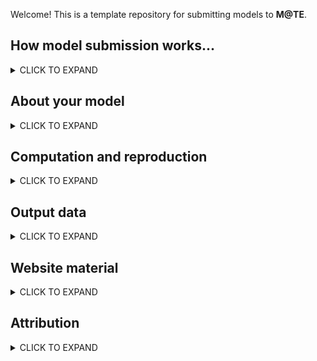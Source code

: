 Welcome! This is a template repository for submitting models to **M@TE**. 

How model submission works...
-----

<details><summary>CLICK TO EXPAND</summary>
<p>


* __fork this template__ and rename using this convention: `creatorname_year_keyword` (e.g. `corcho_2022_collision`)
* populate this document (`Readme.md`) with as much information as you can
* information/files related to __model reproduction__ is recorded in `model_reproduction`
* files to display your model on <https://www.mate.science> are submitted in `website_files`
* submit a pull request to merge this model into M@TE

> **Note**
> The Wiki provides further information on submission. 
> Create a Github Issue if you have problems or questions. 

  
</p>
</details>

About your model
-----

<details><summary>CLICK TO EXPAND</summary>
<p>

**Metadata fields**

Field | Value | Notes
--- | --- | ---
**Title** | _A brief title for your model_ | ...
**Abstract** | _An abstract for your model (preferrably plain language)_ | 
**Keywords** | _keyword 1_ (add more rows) | 
**Field of research (FOR)** | FOR #1 | see <https://vocabs.ardc.edu.au/viewById/316>


**Tags**

- [ ] published study
- [ ] commmunity benchmark
- [ ] reproduction of published model
- [ ] missing data model (needs rebuilding by community)


</p>
</details>


Computation and reproduction
-----

<details><summary>CLICK TO EXPAND</summary>
<p>

**Metadata fields**


The following fields provide information and references for sources and processes that were used to create the dataset and an audit trail for modifications to the original data.  Provide web references, DOIs, Github links, etc. on any of the components that went into the generation of the dataset. Please provide versioning wherever possible or relevant. Examples may include: software packages, programs of work, input datasets.


Field | Value | Notes
--- | --- | ---
software framework | | 
software version |  |
source code link |  | 
 input datasets |  | 
additional notes | E.g., This product was generated by XX method as described by XX et al. (yyyy) <paper doi>. Further details and code for the method are available in the Github/code repository XX....This product is derived from dataset XX (dataset doi or link to details). The method is detailed in .... and uses inputs X (link), Y (link), Z (link) to produce this published product. | ..


**Tags**

- [ ] this submission includes input files
- [ ] this submission includes postprocessing files
- [ ] this submission includes a software container (i.e. docker image or dockerfile)

Please add any addition files relate to computation and reproduction to the `model_reproduction` folder

</p>
</details>




Output data
-----

<details><summary>CLICK TO EXPAND</summary>
<p>


**Tags**

- [ ] we are submitting model output data


> **Note**
> If the above box is ticked, the M@TE team will contact you with details for uploading data. Please fill out the metadata fields below. 
  
**Metadata fields**

Field | Value | Notes
--- | --- | ---
**Dataset format** | File format used for this dataset.
e.g., NetCDF4, CSV, GeoTIFF, etc. | ---
**Local NCI file path** | --- | ---
**DOI (NCI Internal Field)** | --- | ---





**Local NCI file path**
**DOI (NCI Internal Field)**


</p>
</details>


Website material
-----

<details><summary>CLICK TO EXPAND</summary>
<p>

Please add files and additional information in the `model_reproduction` folder, and describe these using the following table:



</p>
</details>



Attribution
-----
<details><summary>CLICK TO EXPAND</summary>
<p>

**Associated publication**
Please add bib entries for any associated publication to `CITATIONS.bib`

> **Note**
> A bib entry is simple a block o plain text, you can get cipt this from the `cite` tool in Google Scholar, or from many journal webpages 

**Funder(s)**

**Author(s)**

**Licence**

We encourage model creators to issue a single licence that will cover all material sumbitted to M@TE.

We recommend a creative commons license, and you can use the following website to choose from a range of options <Chttps://creativecommons.org/choose/>

<a rel="license" href="http://creativecommons.org/licenses/by/4.0/"><img alt="Creative Commons License" style="border-width:0" src="https://i.creativecommons.org/l/by/4.0/88x31.png" /></a><br />This work is licensed under a <a rel="license" href="http://creativecommons.org/licenses/by/4.0/">Creative Commons Attribution 4.0 International License</a>.

</p>
</details>






